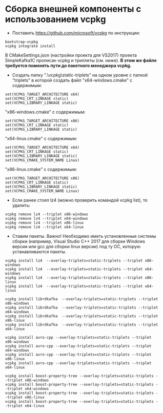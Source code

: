 # Сборка внешней компоненты с использованием vcpkg
- Поставить https://github.com/microsoft/vcpkg по инструкции:
 ```
bootstrap-vcpkg
vcpkg integrate install
 ```
В CMakeSettings.json (настройки проекта для VS2017) проекта SimpleKafka1C прописан vcpkg и триплеты (см. ниже).
**В этом же файле требуется поменять пути до пакетного менеджера vcpkg.**
- Создать папку ".\vcpkg\static-triplets" на одном уровне с папкой "triplets" в которой создать файл "x64-windows.cmake" с содержимым:
 ```
set(VCPKG_TARGET_ARCHITECTURE x64)
set(VCPKG_CRT_LINKAGE static)
set(VCPKG_LIBRARY_LINKAGE static)
 ```
"x86-windows.cmake" с содержимым:
 ```
set(VCPKG_TARGET_ARCHITECTURE x86)
set(VCPKG_CRT_LINKAGE static)
set(VCPKG_LIBRARY_LINKAGE static)
 ```
"x64-linux.cmake" с содержимым:
 ```
set(VCPKG_TARGET_ARCHITECTURE x64)
set(VCPKG_CRT_LINKAGE static)
set(VCPKG_LIBRARY_LINKAGE static)
set(VCPKG_CMAKE_SYSTEM_NAME Linux)
 ```
"x86-linux.cmake" с содержимым:
 ```
set(VCPKG_TARGET_ARCHITECTURE x86)
set(VCPKG_CRT_LINKAGE static)
set(VCPKG_LIBRARY_LINKAGE static)
set(VCPKG_CMAKE_SYSTEM_NAME Linux)
 ```
- Если ранее стоял lz4 (можно проверить командой vcpkg list), то удалить:
 ```
vcpkg remove lz4 --triplet x86-windows
vcpkg remove lz4 --triplet x64-windows
vcpkg remove lz4 --triplet x86-linux
vcpkg remove lz4 --triplet x64-linux
 ```
- Ставим пакеты. Важно! Необходимо иметь установленные системы сборки (например, Visual Studio C++ 2017 для сборки Windows версии или gcc для сборки linux версии) под ту ОС, которую устанавливаются пакеты.
 ```
vcpkg install lz4  --overlay-triplets=static-triplets --triplet x86-windows
vcpkg install lz4  --overlay-triplets=static-triplets --triplet x64-windows
vcpkg install lz4  --overlay-triplets=static-triplets --triplet x86-linux
vcpkg install lz4  --overlay-triplets=static-triplets --triplet x64-linux

vcpkg install librdkafka  --overlay-triplets=static-triplets --triplet x86-windows
vcpkg install librdkafka  --overlay-triplets=static-triplets --triplet x64-windows
vcpkg install librdkafka  --overlay-triplets=static-triplets --triplet x86-linux
vcpkg install librdkafka  --overlay-triplets=static-triplets --triplet x64-linux

vcpkg install avro-cpp --overlay-triplets=static-triplets --triplet x86-windows
vcpkg install avro-cpp --overlay-triplets=static-triplets --triplet x64-windows
vcpkg install avro-cpp --overlay-triplets=static-triplets --triplet x86-linux
vcpkg install avro-cpp --overlay-triplets=static-triplets --triplet x64-linux
	
vcpkg install boost-property-tree --overlay-triplets=static-triplets --triplet x86-windows
vcpkg install boost-property-tree --overlay-triplets=static-triplets --triplet x64-windows
vcpkg install boost-property-tree --overlay-triplets=static-triplets --triplet x86-linux
vcpkg install boost-property-tree --overlay-triplets=static-triplets --triplet x64-linux
 ```

